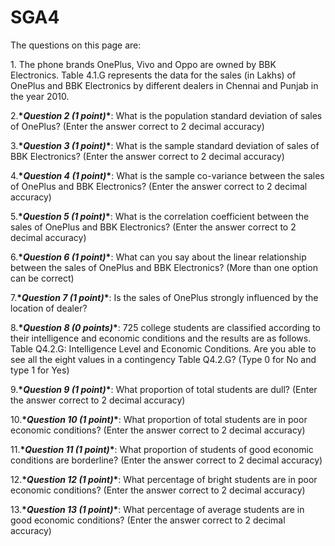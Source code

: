 # SGA4

The questions on this page are:

1\. The phone brands OnePlus, Vivo and Oppo are owned by BBK Electronics. Table 4.1.G represents the data for the sales (in Lakhs) of OnePlus and BBK Electronics by different dealers in Chennai and Punjab in the year 2010.

2\.**\*_Question 2 (1 point)_\***: What is the population standard deviation of sales of OnePlus? (Enter the answer correct to 2 decimal accuracy)

3\.**\*_Question 3 (1 point)_\***: What is the sample standard deviation of sales of BBK Electronics? (Enter the answer correct to 2 decimal accuracy)

4\.**\*_Question 4 (1 point)_\***: What is the sample co-variance between the sales of OnePlus and BBK Electronics? (Enter the answer correct to 2 decimal accuracy)

5\.**\*_Question 5 (1 point)_\***: What is the correlation coefficient between the sales of OnePlus and BBK Electronics? (Enter the answer correct to 2 decimal accuracy)

6\.**\*_Question 6 (1 point)_\***: What can you say about the linear relationship between the sales of OnePlus and BBK Electronics? (More than one option can be correct)

7\.**\*_Question 7 (1 point)_\***: Is the sales of OnePlus strongly influenced by the location of dealer?

8\.**\*_Question 8 (0 points)_\***: 725 college students are classified according to their intelligence and economic conditions and the results are as follows. Table Q4.2.G: Intelligence Level and Economic Conditions. Are you able to see all the eight values in a contingency Table Q4.2.G? (Type 0 for No and type 1 for Yes)

9\.**\*_Question 9 (1 point)_\***: What proportion of total students are dull? (Enter the answer correct to 2 decimal accuracy)

10\.**\*_Question 10 (1 point)_\***: What proportion of total students are in poor economic conditions? (Enter the answer correct to 2 decimal accuracy)

11\.**\*_Question 11 (1 point)_\***: What proportion of students of good economic conditions are borderline? (Enter the answer correct to 2 decimal accuracy)

12\.**\*_Question 12 (1 point)_\***: What percentage of bright students are in poor economic conditions? (Enter the answer correct to 2 decimal accuracy)

13\.**\*_Question 13 (1 point)_\***: What percentage of average students are in good economic conditions? (Enter the answer correct to 2 decimal accuracy)